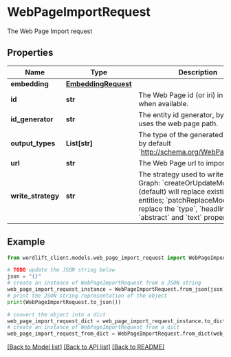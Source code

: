# WebPageImportRequest

The Web Page Import request

## Properties

Name | Type | Description | Notes
------------ | ------------- | ------------- | -------------
**embedding** | [**EmbeddingRequest**](EmbeddingRequest.md) |  | [optional] 
**id** | **str** | The Web Page id (or iri) in Graph when available. | [optional] 
**id_generator** | **str** | The entity id generator, by default uses the web page path. | [optional] [default to 'default']
**output_types** | **List[str]** | The type of the generated entities, by default &#x60;http://schema.org/WebPage&#x60;. | [optional] [default to ["http://schema.org/WebPage"]]
**url** | **str** | The Web Page url to import | 
**write_strategy** | **str** | The strategy used to write to the Graph: &#x60;createOrUpdateModel&#x60; (default) will replace existing entities; &#x60;patchReplaceModel&#x60; will replace the &#x60;type&#x60;, &#x60;headline&#x60;, &#x60;abstract&#x60; and &#x60;text&#x60; properties. | [optional] [default to 'createOrUpdateModel']

## Example

```python
from wordlift_client.models.web_page_import_request import WebPageImportRequest

# TODO update the JSON string below
json = "{}"
# create an instance of WebPageImportRequest from a JSON string
web_page_import_request_instance = WebPageImportRequest.from_json(json)
# print the JSON string representation of the object
print(WebPageImportRequest.to_json())

# convert the object into a dict
web_page_import_request_dict = web_page_import_request_instance.to_dict()
# create an instance of WebPageImportRequest from a dict
web_page_import_request_from_dict = WebPageImportRequest.from_dict(web_page_import_request_dict)
```
[[Back to Model list]](../README.md#documentation-for-models) [[Back to API list]](../README.md#documentation-for-api-endpoints) [[Back to README]](../README.md)


